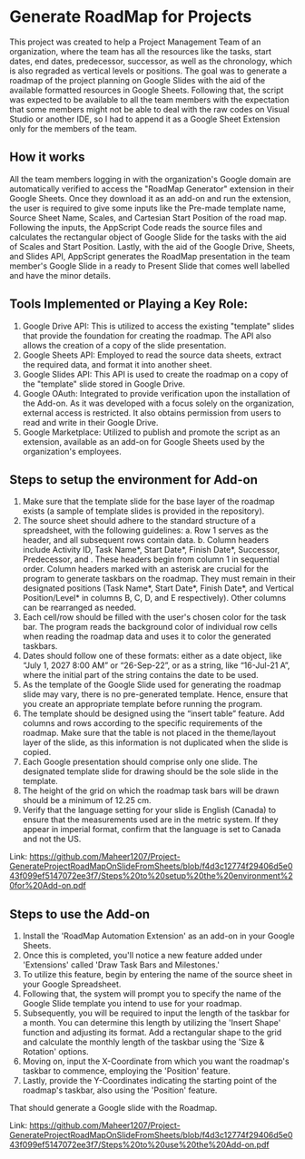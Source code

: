 # Generate RoadMap for Projects

This project was created to help a Project Management Team of an organization, where the team has all the resources like the tasks, start dates, end dates, predecessor, successor, as well as the chronology, which is also regraded as vertical levels or positions. The goal was to generate a roadmap of the project planning on Google Slides with the aid of the available formatted resources in Google Sheets. Following that, the script was expected to be available to all the team members with the expectation that some members might not be able to deal with the raw codes on Visual Studio or another IDE, so I had to append it as a Google Sheet Extension only for the members of the team.

## How it works

All the team members logging in with the organization's Google domain are automatically verified to access the "RoadMap Generator" extension in their Google Sheets. Once they download it as an add-on and run the extension, the user is required to give some inputs like the Pre-made template name, Source Sheet Name, Scales, and Cartesian Start Position of the road map. Following the inputs, the AppScript Code reads the source files and calculates the rectangular object of Google Slide for the tasks with the aid of Scales and Start Position. Lastly, with the aid of the Google Drive, Sheets, and Slides API, AppScript generates the RoadMap presentation in the team member's Google Slide in a ready to Present Slide that comes well labelled and have the minor details.

## Tools Implemented or Playing a Key Role:

1. Google Drive API: This is utilized to access the existing "template" slides that provide the foundation for creating the roadmap. The API also allows the creation of a copy of the slide presentation.
2. Google Sheets API: Employed to read the source data sheets, extract the required data, and format it into another sheet.
3. Google Slides API: This API is used to create the roadmap on a copy of the "template" slide stored in Google Drive.
4. Google OAuth: Integrated to provide verification upon the installation of the Add-on. As it was developed with a focus solely on the organization, external access is restricted. It also obtains permission from users to read and write in their Google Drive.
5. Google Marketplace: Utilized to publish and promote the script as an extension, available as an add-on for Google Sheets used by the organization's employees. 

## Steps to setup the environment for Add-on

1. Make sure that the template slide for the base layer of the roadmap exists (a sample of template slides is provided in the repository).
2. The source sheet should adhere to the standard structure of a spreadsheet, with the following guidelines:
  a. Row 1 serves as the header, and all subsequent rows contain data.
  b. Column headers include Activity ID, Task Name*, Start Date*, Finish Date*, Successor, Predecessor, and <Anything Else>. These headers     begin from column 1 in sequential order. Column headers marked with an asterisk are crucial for the program to generate taskbars on the      roadmap. They must remain in their designated positions (Task Name*, Start Date*, Finish Date*, and Vertical Position/Level* in columns      B, C, D, and E respectively). Other columns can be rearranged as needed.
3. Each cell/row should be filled with the user's chosen color for the task bar. The program reads the background color of individual row cells when reading the roadmap data and uses it to color the generated taskbars.
4. Dates should follow one of these formats: either as a date object, like “July 1, 2027 8:00 AM” or “26-Sep-22”, or as a string, like “16-Jul-21 A”, where the initial part of the string contains the date to be used.
5. As the template of the Google Slide used for generating the roadmap slide may vary, there is no pre-generated template. Hence, ensure that you create an appropriate template before running the program.
6. The template should be designed using the “insert table” feature. Add columns and rows according to the specific requirements of the roadmap. Make sure that the table is not placed in the theme/layout layer of the slide, as this information is not duplicated when the slide is copied.
7. Each Google presentation should comprise only one slide. The designated template slide for drawing should be the sole slide in the template.
8. The height of the grid on which the roadmap task bars will be drawn should be a minimum of 12.25 cm.
9. Verify that the language setting for your slide is English (Canada) to ensure that the measurements used are in the metric system. If they appear in imperial format, confirm that the language is set to Canada and not the US.

Link: https://github.com/Maheer1207/Project-GenerateProjectRoadMapOnSlideFromSheets/blob/f4d3c12774f29406d5e043f099ef5147072ee3f7/Steps%20to%20setup%20the%20environment%20for%20Add-on.pdf

## Steps to use the Add-on

1. Install the 'RoadMap Automation Extension' as an add-on in your Google Sheets.
2. Once this is completed, you'll notice a new feature added under 'Extensions' called 'Draw Task Bars and Milestones.'
3. To utilize this feature, begin by entering the name of the source sheet in your Google Spreadsheet.
4. Following that, the system will prompt you to specify the name of the Google Slide template you intend to use for your roadmap.
5. Subsequently, you will be required to input the length of the taskbar for a month. You can determine this length by utilizing the 'Insert Shape' function and adjusting its format. Add a rectangular shape to the grid and calculate the monthly length of the taskbar using the 'Size & Rotation' options.
6. Moving on, input the X-Coordinate from which you want the roadmap's taskbar to commence, employing the 'Position' feature.
7. Lastly, provide the Y-Coordinates indicating the starting point of the roadmap's taskbar, also using the 'Position' feature.

That should generate a Google slide with the Roadmap.

Link: https://github.com/Maheer1207/Project-GenerateProjectRoadMapOnSlideFromSheets/blob/f4d3c12774f29406d5e043f099ef5147072ee3f7/Steps%20to%20use%20the%20Add-on.pdf
